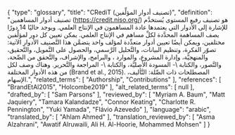 {
    "type": "glossary",
    "title": "CRediT (تصنيف أدوار المؤلِّفين)",
    "definition": "تصنيف أدوار المساهمين (https://credit.niso.org/) هو تصنيف رفيع المستوى يُستخدَّم للإشارة إلى الأدوار التي يعتمدها عادة المساهمون في الإنتاج العلمي. ويوجد حاليًا 14 دورًا يصف المساهمة المحدَّدة لكلِّ مساهم في الإنتاج العلمي. يمكن تعيين كل دور لمؤلِّفين مختلفين، ويمكن أيضًا تعيين أدوار متعدِّدة لمؤلف واحد يتضمَّن هذا التَّصنيف الأدوار الآتية: تصوّر الفكرة، وتنظيم البيانات، والتَّحليل الرَّسمي، والحصول على التَّمويل، والتَّحقيق، والمنهجيَّة، وإدارة المشروع، والموارد ، والبرامج، والإشراف، والتَّحقق من الصِّحة، والتَّصور، والكتابة \\- المسودة الأصليَّة، والكتابة \\- المراجعة والتَّحرير. وهناك وصف لكل من هذه الأدوار المختلفة (Brand et al., 2015). المصطلحات ذات الصِّلة: التَّأليف، الإسهام.",
    "related_terms": [
        "Authorship",
        "Contributions"
    ],
    "references": [
        "BrandEtAl2015",
        "Holcombe2019"
    ],
    "alt_related_terms": [
        null
    ],
    "drafted_by": [
        "Sam Parsons"
    ],
    "reviewed_by": [
        "Myriam A. Baum",
        "Matt Jaquiery",
        "Tamara Kalandadze",
        "Connor Keating",
        "Charlotte R. Pennington",
        "Yuki Yamada",
        "Flávio Azevedo"
    ],
    "language": "arabic",
    "translated_by": [
        "Ahlam Ahmed"
    ],
    "translation_reviewed_by": [
        "Asma Alzahrani",
        "Awatif Alruwaili, Ali H. Al-Hoorie, Mohammed Mohsen"
    ]
}